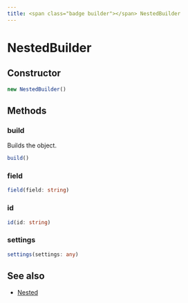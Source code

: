 ```yaml
---
title: <span class="badge builder"></span> NestedBuilder
---
```

# <span class="badge builder"></span> NestedBuilder

## Constructor

```typescript
new NestedBuilder()
```
## Methods

### <span class="badge object-method"></span> build

Builds the object.

```typescript
build()
```

### <span class="badge object-method"></span> field

```typescript
field(field: string)
```

### <span class="badge object-method"></span> id

```typescript
id(id: string)
```

### <span class="badge object-method"></span> settings

```typescript
settings(settings: any)
```

## See also

 * <span class="badge object-type-interface"></span> [Nested](./object-Nested.md)
